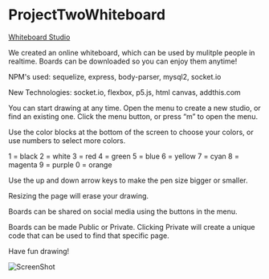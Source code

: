 # ProjectTwoWhiteboard

[Whiteboard Studio](https://whiteboardstudio.herokuapp.com/)

We created an online whiteboard, which can be used by mulitple people in realtime. 
Boards can be downloaded so you can enjoy them anytime!

NPM's used: sequelize, express, body-parser, mysql2, socket.io

New Technologies: socket.io, flexbox, p5.js, html canvas, addthis.com

You can start drawing at any time. Open the menu to create a new studio, or find an existing one. Click the menu button, or press “m” to open the menu.

Use the color blocks at the bottom of the screen to choose your colors, or use numbers to select more colors.

1 = black
2 = white
3 = red
4 = green
5 = blue
6 = yellow
7 = cyan
8 = magenta
9 = purple
0 = orange

Use the up and down arrow keys to make the pen size bigger or smaller.

Resizing the page will erase your drawing.

Boards can be shared on social media using the buttons in the menu.

Boards can be made Public or Private. Clicking Private will create a unique code that can be used to find that specific page.

Have fun drawing!

![ScreenShot](https://user-images.githubusercontent.com/38054153/45453927-d4c0d100-b6a7-11e8-91b5-70f132dfea65.png)
